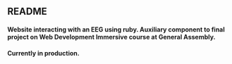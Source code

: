 ## README

#### Website interacting with an EEG using ruby. Auxiliary component to final project on Web Development Immersive course at General Assembly.

#### Currently in production.